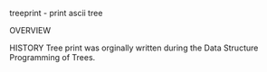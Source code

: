 treeprint - print ascii tree

OVERVIEW


HISTORY
Tree print was orginally written during the Data Structure Programming of Trees.

